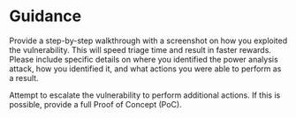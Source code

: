# Guidance

Provide a step-by-step walkthrough with a screenshot on how you exploited the vulnerability. This will speed triage time and result in faster rewards. Please include specific details on where you identified the power analysis attack, how you identified it, and what actions you were able to perform as a result.

Attempt to escalate the vulnerability to perform additional actions. If this is possible, provide a full Proof of Concept (PoC).

